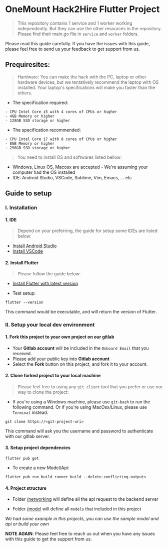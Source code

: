 # OneMount Hack2Hire Flutter Project
>    This repository contains 1 service and 1 worker working independently. But they can use the other resources in the
>    repository. Please find their main.go file in `service` and `worker` folders.
    
Please read this guide carefully. If you have the issues with this guide, please feel free to send us your feedback to get support from us.

## Prequiresites:
> Hardware:
> You can make the hack with the PC, laptop or other hardware devices, but we tentatively recommend the laptop with OS installed.
> Your laptop's specifications will make you faster than the others.

- The specification required: 

```
- CPU Intel Core i5 with 4 cores of CPUs or higher
- 4GB Memory or higher
- 128GB SSD storage or higher
```

- The specification recommended: 

```
- CPU Intel Core i7 with 8 cores of CPUs or higher
- 8GB Memory or higher
- 256GB SSD storage or higher
```

> You need to install OS and softwares listed bellow:

- Windows, Linux OS, Macosx are accepted - We're assuming your computer had the OS installed
- IDE: Android Studio, VSCode, Sublime, Vim, Emacs, ... etc

## Guide to setup
### I. Installation
#### 1. IDE
> Depend on your preferring, the guide for setup some IDEs are listed below:

- [Install Android Studio](https://docs.flutter.dev/get-started/editor)
- [Install VSCode](https://docs.flutter.dev/get-started/editor?tab=vscode)

#### 2. Install Flutter

> Please follow the guide below:

- [Install Flutter with latest version](https://docs.flutter.dev/get-started/install)

- Test setup:

```shell
flutter --version
```

This command would be executable, and will return the version of Flutter.


### II. Setup your local dev environment

#### 1. Fork this project to your own project on our gitlab

- Your **Gitlab account** will be included in the `Onboard Email` that you received.
- Please add your public key into **Gitlab account**
- Select the **Fork** button on this project, and fork it to your account.

#### 2. Clone forked project to your local machine

> Please feel free to using any `git client` tool that you prefer or use our way to clone the project:

- If you're using a Windows machine, please use `git-bash` to run the following command. Or if you're using MacOsx/Linux, please use `Terminal` instead.

```shell
git clone https://<git-project-uri>
```

This command will ask you the username and password to authenticate with our gitlab server.

#### 3. Setup project dependencies

```shell
flutter pub get
```

- To create a new Model/Api:

```shell
flutter pub run build_runner build --delete-conflicting-outputs
```

#### 4. Project structure

- Folder [/networking](lib/networking) will define all the api request to the backend server

- Folder [/model](lib/model) will define all `models` that included in this project

*We had some example in this projects, you can use the sample model and api or build your own*

**NOTE AGAIN**: Please feel free to reach us out when you have any issues with this guide to get the support from us.

